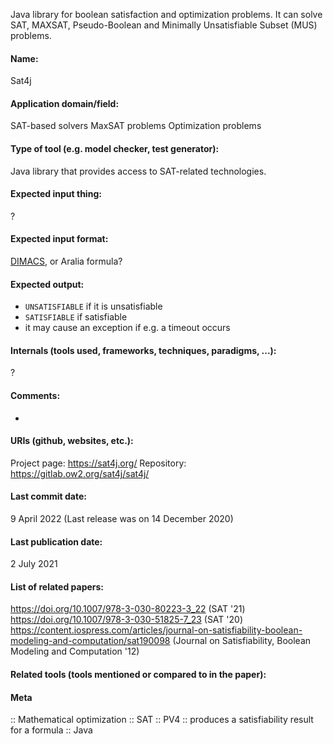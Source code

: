 Java library for boolean satisfaction and optimization problems.
It can solve SAT, MAXSAT, Pseudo-Boolean and Minimally Unsatisfiable Subset (MUS) problems.

#### Name:
Sat4j

#### Application domain/field:
SAT-based solvers
MaxSAT problems
Optimization problems

#### Type of tool (e.g. model checker, test generator):
Java library that provides access to SAT-related technologies.

#### Expected input thing:
?

#### Expected input format:
[DIMACS](../../Formats/DIMACS.md), or Aralia formula?

#### Expected output:
- `UNSATISFIABLE` if it is unsatisfiable
- `SATISFIABLE` if satisfiable
- it may cause an exception if e.g. a timeout occurs

#### Internals (tools used, frameworks, techniques, paradigms, ...):
?

#### Comments:
-

#### URIs (github, websites, etc.):
Project page: https://sat4j.org/
Repository: https://gitlab.ow2.org/sat4j/sat4j/

#### Last commit date:
9 April 2022
(Last release was on 14 December 2020)

#### Last publication date:
2 July 2021

#### List of related papers:
https://doi.org/10.1007/978-3-030-80223-3_22 (SAT '21)
https://doi.org/10.1007/978-3-030-51825-7_23 (SAT '20)
https://content.iospress.com/articles/journal-on-satisfiability-boolean-modeling-and-computation/sat190098 (Journal on Satisfiability, Boolean Modeling and Computation '12)

#### Related tools (tools mentioned or compared to in the paper):

#### Meta
:: Mathematical optimization
:: SAT
:: PV4 :: produces a satisfiability result for a formula
:: Java